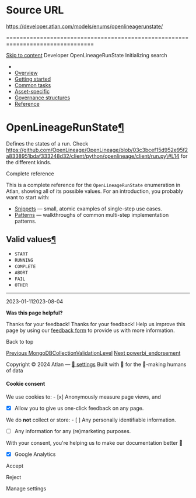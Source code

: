 # Source URL
https://developer.atlan.com/models/enums/openlineagerunstate/

================================================================================

<!--
canonical: https://developer.atlan.com/models/enums/openlineagerunstate/
meta-content-security-policy: object-src 'none'; base-uri 'self'; manifest-src 'self'; media-src 'self';
meta-description: Dear Developers
meta-generator: mkdocs-1.6.1, mkdocs-material-9.6.14
meta-og-description: Dear Developers
meta-og-image: https://developer.atlan.com/assets/images/social/models/enums/openlineagerunstate.png
meta-og-image-height: 630
meta-og-image-type: image/png
meta-og-image-width: 1200
meta-og-title: OpenLineageRunState - Developer
meta-og-type: website
meta-og-url: https://developer.atlan.com/models/enums/openlineagerunstate/
meta-twitter:card: summary_large_image
meta-twitter:description: Dear Developers
meta-twitter:image: https://developer.atlan.com/assets/images/social/models/enums/openlineagerunstate.png
meta-twitter:title: OpenLineageRunState - Developer
meta-viewport: width=device-width,initial-scale=1
title: OpenLineageRunState - Developer
-->

[Skip to content](#openlineagerunstate) Developer OpenLineageRunState Initializing search 

* 
* [Overview](../../..)
* [Getting started](../../../getting-started/)
* [Common tasks](../../../snippets/)
* [Asset\-specific](../../../patterns/)
* [Governance structures](../../../governance/)
* [Reference](../../../reference/)

OpenLineageRunState[¶](#openlineagerunstate "Permanent link")
=============================================================

Defines the states of a run. Check https://github.com/OpenLineage/OpenLineage/blob/03c3bcef15d952e95f2a8338951bdaf333248d32/client/python/openlineage/client/run.py\#L14 for the different kinds.

Complete reference

This is a complete reference for the `OpenLineageRunState` enumeration in Atlan, showing all of its possible values. For an introduction, you probably want to start with:

* [Snippets](../../../snippets/) — small, atomic examples of single\-step use cases.
* [Patterns](../../../patterns/) — walkthroughs of common multi\-step implementation patterns.

Valid values[¶](#valid-values "Permanent link")
-----------------------------------------------

* `START`
* `RUNNING`
* `COMPLETE`
* `ABORT`
* `FAIL`
* `OTHER`

---

2023\-01\-112023\-08\-04

**Was this page helpful?**

Thanks for your feedback! Thanks for your feedback! Help us improve this page by using our [feedback form](https://docs.google.com/forms/d/e/1FAIpQLScfoq7vqEn8S4QvN0ehPp0MRy6WYK5x-okJDqD69lHgoPPWtg/viewform?usp=pp_url&entry.1800719315=/models/enums/openlineagerunstate/) to provide us with more information. 

Back to top

[Previous MongoDBCollectionValidationLevel](../mongodbcollectionvalidationlevel/) [Next powerbi\_endorsement](../powerbi_endorsement/) 

Copyright © 2024 Atlan — [🍪 settings](#__consent) 
Built with 💙 for the 🤖\-making humans of data 

#### Cookie consent

We use cookies to: - [x] Anonymously measure page views, and
- [x] Allow you to give us one\-click feedback on any page.

 We do **not** collect or store: - [ ] Any personally identifiable information.
- [ ] Any information for any (re)marketing purposes.

 With your consent, you're helping us to make our documentation better 💙

- [x] Google Analytics

Accept

Reject

Manage settings

